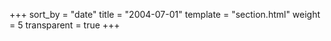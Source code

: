 +++
sort_by = "date"
title = "2004-07-01"
template = "section.html"
weight = 5
transparent = true
+++
